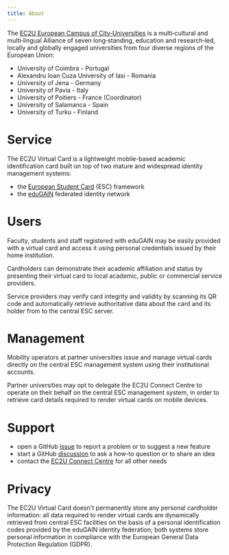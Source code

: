 ```yaml
---
title: About
---
```


The [EC2U European Campus of City‑Universities](https://www.ec2u.eu/) is a multi‑cultural and multi‑lingual Alliance of
seven long‑standing, education and research‑led, locally and globally engaged universities from four diverse regions of
the European Union:

- University of Coimbra - Portugal
- Alexandru Ioan Cuza University of Iasi - Romania
- University of Jena - Germany
- University of Pavia - Italy
- University of Poitiers - France (Coordinator)
- University of Salamanca - Spain
- University of Turku - Finland

# Service

The EC2U Virtual Card is a lightweight mobile-based academic identification card built on top of two mature and
widespread identity management systems:

- the [European Student Card](https://europeanstudentcard.eu/) (ESC) framework
- the [eduGAIN](https://edugain.org/) federated identity network

# Users

Faculty, students and staff registered with eduGAIN may be easily provided with a virtual card and access it using
personal credentials issued by their home institution.

Cardholders can demonstrate their academic affiliation and status by presenting their virtual card to local academic,
public or commercial service providers.

Service providers may verify card integrity and validity by scanning its QR code and automatically retrieve authoritative
data about the card and its holder from to the central ESC server.

# Management

Mobility operators at partner universities issue and manage virtual cards directly on the central ESC management system
using their institutional accounts.

Partner universities may opt to delegate the EC2U Connect Centre to operate on their behalf on the central ESC management
system, in order to retrieve card details required to render virtual cards on mobile devices.

# Support

- open a GitHub [issue](https://github.com/ec2u/card/issues) to report a problem or to suggest a new feature
- start a GitHub [discussion](https://github.com/ec2u/card/discussions) to ask a how-to question or to share an idea
- contact the [EC2U Connect Centre](mailto:cc@ml.ec2u.eu) for all other needs

# Privacy

The EC2U Virtual Card doesn't permanently store any personal cardholder information: all data required to render virtual
cards are dynamically retrieved from central ESC facilities on the basis of a personal identification codes provided by
the eduGAIN identity federation; both systems store personal information in compliance with the European General Data
Protection Regulation (GDPR).